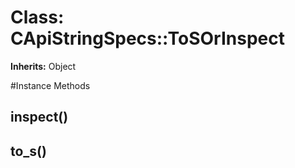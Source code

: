 # Class: CApiStringSpecs::ToSOrInspect
**Inherits:** Object
    




#Instance Methods
## inspect() [](#method-i-inspect)

## to_s() [](#method-i-to_s)

